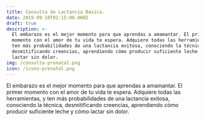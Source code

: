 ```yaml
---
title: Consulta de Lactancia Básica.
date: 2019-09-10T02:15:06.000Z
draft: true
description: >-
  El embarazo es el mejor momento para que aprendas a amamantar. El primer
  momento con el amor de tu vida te espera. Adquiere todas las herramientas, y
  ten más probabilidades de una lactancia exitosa, conociendo la técnica,
  desmitificando creencias, aprendiendo cómo producir suficiente leche y cómo
  lactar sin dolor.
img: /consulta-prenatal.png
icon: /icono-prenatal.png
---
```


El embarazo es el mejor momento para que aprendas a amamantar. El primer momento con el amor de tu vida te espera. Adquiere todas las herramientas, y ten más probabilidades de una lactancia exitosa, conociendo la técnica, desmitificando creencias, aprendiendo cómo producir suficiente leche y cómo lactar sin dolor.
